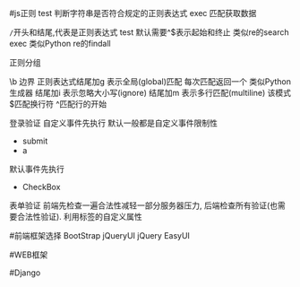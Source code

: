 #js正则
test    判断字符串是否符合规定的正则表达式
exec    匹配获取数据

`/`开头和结尾,代表是正则表达式
test 默认需要^$表示起始和终止 类似re的search
exec 类似Python re的findall

正则分组

\b  边界
正则表达式结尾加g 表示全局(global)匹配 每次匹配返回一个 类似Python生成器
结尾加i    表示忽略大小写(ignore)
结尾加m    表示多行匹配(multiline) 该模式$匹配换行符 ^匹配行的开始

登录验证
自定义事件先执行 默认一般都是自定义事件限制性

- submit
- a

默认事件先执行

- CheckBox

表单验证
前端先检查一遍合法性减轻一部分服务器压力, 后端检查所有验证(也需要合法性验证).
利用标签的自定义属性 

#前端框架选择
BootStrap
jQueryUI
jQuery EasyUI

#WEB框架

#Django

